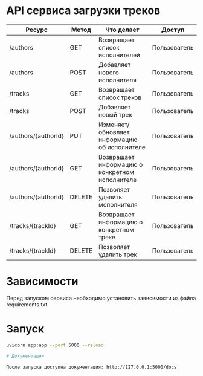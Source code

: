 # API сервиса загрузки треков


| Ресурс              | Метод  | Что делает                                     | Доступ       |
|---------------------| -----  |------------------------------------------------| ---          |
| /authors            | GET    | Возвращает список исполнителей		         | Пользователь |
| /authors            | POST   | Добавляет нового исполнителя			         | Пользователь |
| /tracks             | GET    | Возвращает список треков		                 | Пользователь |
| /tracks             | POST   | Добавляет новый трек			                 | Пользователь |
| /authors/{authorId} | PUT    | Изменяет/обновляет информацию об исполнителе   | Пользователь |
| /authors/{authorId} | GET    | Возвращает информацию о конкретном исполнителе | Пользователь |
| /authors/{authorId} | DELETE | Позволяет удалить мсполнителя		             | Пользователь |
| /tracks/{trackId}   | GET    | Возвращает информацию о конкретном треке       | Пользователь |
| /tracks/{trackId}   | DELETE | Позволяет удалить трек		                 | Пользователь |

# Зависимости

Перед запуском сервиса необходимо установить зависимости из файла requirements.txt

# Запуск

```bash
uvicorn app:app --port 5000 --reload

# Документация

После запуска доступна документация: http://127.0.0.1:5000/docs